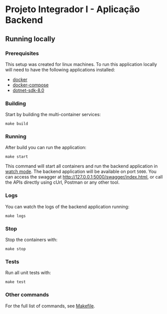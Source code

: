 # Projeto Integrador I - Aplicação Backend

## Running locally

### Prerequisites

This setup was created for linux machines.
To run this application locally will need to have the following applications installed:

- [docker](https://docs.docker.com/manuals/)
- [docker-compose](https://docs.docker.com/compose/)
- [dotnet-sdk-8.0](https://learn.microsoft.com/en-us/dotnet/core/install/)

### Building

Start by building the multi-container services:

```shell
make build
```

### Running

After build you can run the application:

```shell
make start
```

This command will start all containers and run the backend application in [watch mode](https://learn.microsoft.com/en-us/dotnet/core/tools/dotnet-watch).
The backend application will be available on port `5000`. You can access the swagger at
http://127.0.0.1:5000/swagger/index.html, or call the APIs directly using cUrl, Postman or any other tool.

### Logs

You can watch the logs of the backend application running:

```shell
make logs
```

### Stop

Stop the containers with:

```shell
make stop
```

### Tests

Run all unit tests with:

```shell
make test
```

### Other commands

For the full list of commands, see [Makefile](Makefile).
